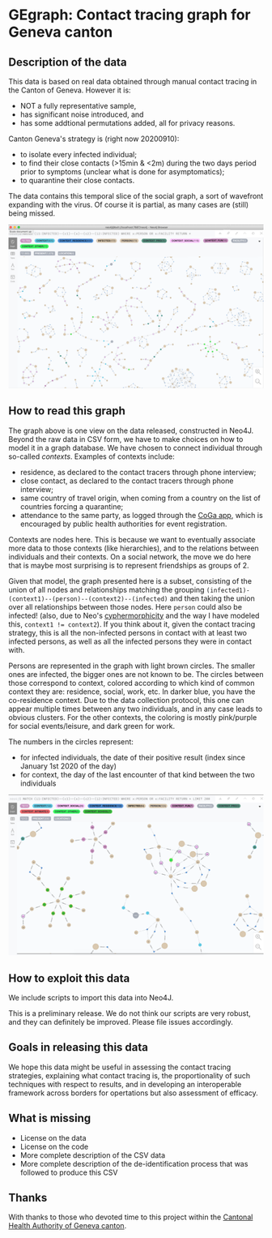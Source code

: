 # GEgraph: Contact tracing graph for Geneva canton

## Description of the data
This data is based on real data obtained through manual contact tracing in the Canton of Geneva. However it is:
* NOT a fully representative sample, 
* has significant noise introduced, and
* has some addtional permutations added,
all for privacy reasons.

Canton Geneva's strategy is (right now 20200910):
- to isolate every infected individual;
- to find their close contacts (>15min & <2m) during the two days period prior to symptoms (unclear what is done for asymptomatics);
- to quarantine their close contacts. 

The data contains this temporal slice of the social graph, a sort of wavefront expanding with the virus. Of course it is partial, as many cases are (still) being missed. 

![Screenshot of Neo4J result](https://github.com/PersonalDataIO/GEgraph/raw/master/screenshot.png "Screenshot of Neo4J result")

## How to read this graph
The graph above is one view on the data released, constructed in Neo4J. Beyond the raw data in CSV form, we have to make choices on how to model it in a graph database. We have chosen to connect individual through so-called *contexts*. Examples of contexts include:
* residence, as declared to the contact tracers through phone interview;
* close contact, as declared to the contact tracers through phone interview;
* same country of travel origin, when coming from a country on the list of countries forcing a quarantine;
* attendance to the same party, as logged through the [CoGa app](https://coga.app/), which is encouraged by public health authorities for event registration. 

Contexts are nodes here. This is because we want to eventually associate more data to those contexts (like hierarchies), and to the relations between individuals and their contexts. On a social network, the move we do here that is maybe most surprising is to represent friendships as groups of 2. 

Given that model, the graph presented here is a subset, consisting of the union of all nodes and relationships matching the grouping `(infected1)-(context1)--(person)--(context2)--(infected)` and then taking the union over all relationships between those nodes. Here `person` could also be infected! (also, due to Neo's [cyphermorphicity](https://www.slideshare.net/openCypher/configurable-pattern-matching-semantics-in-opencypher-defining-levels-of-node-and-relationship-uniqueness) and the way I have modeled this, `context1 != context2`). If you think about it, given the contact tracing strategy, this is all the non-infected persons in contact with at least two infected persons, as well as all the infected persons they were in contact with. 

Persons are represented in the graph with light brown circles. The smaller ones are infected, the bigger ones are not known to be. 
The circles between those correspond to context, colored according to which kind of common context they are: residence, social, work, etc. In darker blue, you have the co-residence context. Due to the data collection protocol, this one can appear multiple times between any two individuals, and in any case leads to obvious clusters. For the other contexts, the coloring is mostly pink/purple for social events/leisure, and dark green for work. 

The numbers in the circles represent:
- for infected individuals, the date of their positive result (index since January 1st 2020 of the day)
- for context, the day of the last encounter of that kind between the two individuals

![Zoom of Neo4J result](https://github.com/PersonalDataIO/GEgraph/raw/master/screenshot2.png "Zoom of Neo4J result")

## How to exploit this data
We include scripts to import this data into Neo4J.

This is a preliminary release. We do not think our scripts are very robust, and they can definitely be improved. Please file issues accordingly. 

## Goals in releasing this data
We hope this data might be useful in assessing the contact tracing strategies, explaining what contact tracing is, the proportionality of such techniques with respect to results, and in developing an interoperable framework across borders for opertations but also assessment of efficacy. 

## What is missing
* License on the data
* License on the code
* More complete description of the CSV data
* More complete description of the de-identification process that was followed to produce this CSV

## Thanks
With thanks to those who devoted time to this project within the [Cantonal Health Authority of Geneva canton](https://www.ge.ch/organisation/service-du-medecin-cantonal). 
